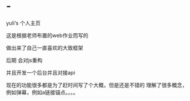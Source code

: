 # -
yuli‘s 个人主页

这是根据老师布置的web作业而写的

做出来了自己一直喜欢的大致框架

后期 会对js重构

并且开发一个后台并且对接api

现在的功能很多都是为了赶时间写了个大概，但是还是不错的  理解了很多概念，例如弹幕，例如a链接锚点。。。。


